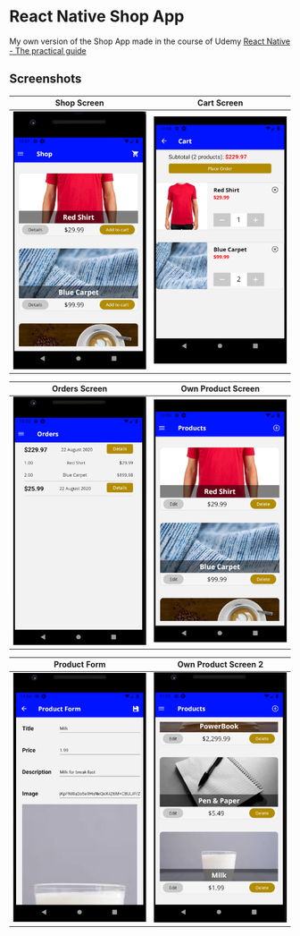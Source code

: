 # React Native Shop App

My own version of the Shop App made in the course of Udemy [React Native - The practical guide](https://www.udemy.com/course/react-native-the-practical-guide/l)

## Screenshots

| Shop Screen                                                                             | Cart Screen                                                                             |
| --------------------------------------------------------------------------------------- | --------------------------------------------------------------------------------------- |
| <img src="https://github.com/Jucesr/rn-shop-app/blob/master/assets/img/ShopScreen.png"> | <img src="https://github.com/Jucesr/rn-shop-app/blob/master/assets/img/CartScreen.png"> |

| Orders Screen                                                                             | Own Product Screen                                                                             |
| ----------------------------------------------------------------------------------------- | ---------------------------------------------------------------------------------------------- |
| <img src="https://github.com/Jucesr/rn-shop-app/blob/master/assets/img/OrdersScreen.png"> | <img src="https://github.com/Jucesr/rn-shop-app/blob/master/assets/img/OwnProductsScreen.png"> |

| Product Form                                                                             | Own Product Screen 2                                                                            |
| ---------------------------------------------------------------------------------------- | ----------------------------------------------------------------------------------------------- |
| <img src="https://github.com/Jucesr/rn-shop-app/blob/master/assets/img/ProductForm.png"> | <img src="https://github.com/Jucesr/rn-shop-app/blob/master/assets/img/OwnProductsScreen2.png"> |
